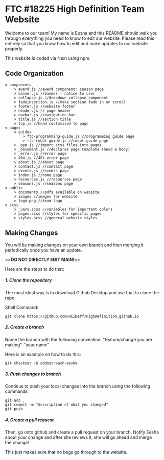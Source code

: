 # FTC #18225 High Definition Team Website

Welcome to our team! My name is Eesha and this README should walk you through everything you need to know to edit our website. Please read this entirely so that you know how to edit and make updates to our website properly.

This website is coded via Next using npm.

## Code Organization
```
v components
    > award.js //award component: season page
    > banner.js //banner - notice to user
    > collapse.js //dropdown collapse component
    > fadeinsection.js //make section fade in on scroll
    > footer.js //website footer
    > header.js // page header
    > navbar.js //navigation bar
    > title.js //section title
    > top.js //head customized to page
v pages
    v guides
        > ftc-programming-guide.js //programming guide page
        > ftc-robot-guide.js //robot guide page
    > _app.js //import scss files into pages
    > _document.js //declares page template (head & body)
    > _error.js //error page
    > 404.js //404 error page 
    > about.js //about page
    > contact.js //contact page
    > events.js //events page
    > index.js //home page
    > resources.js //resources page
    > seasons.js //seasons page
v public
    > documents //pdfs available on website
    > images //images for website
    > logo.png //team logo
v scss
    > _vars.scss //variables for important colors
    > pages.scss //styles for specific pages
    > styles.scss //general website styles
```

## Making Changes
You will be making changes on your own branch and then merging it periodically once you have an update. 

==**DO NOT DIRECTLY EDIT MAIN!**==

Here are the steps to do that:

##### 1. Clone the repository

The most ideal way is to download Github Desktop and use that to clone the repo.

Shell Command:
```
git clone https://github.com/HiiDeff/HighDefinition.github.io
```

##### 2. Create a branch

Name the branch with the following convention: "feature/change you are making"-"your name"

Here is an example on how to do this:
```
git checkout -b addoutreach-eesha
```

##### 3. Push changes to branch
Continue to push your local changes into the branch using the following commands:
```
git add .
git commit -m "description of what you changed"
git push
```

##### 4. Create a pull request
Then, go onto github and create a pull request on your branch. Notify Eesha about your change and after she reviews it, she will go ahead and merge the change!

This just makes sure that no bugs go through to the website.